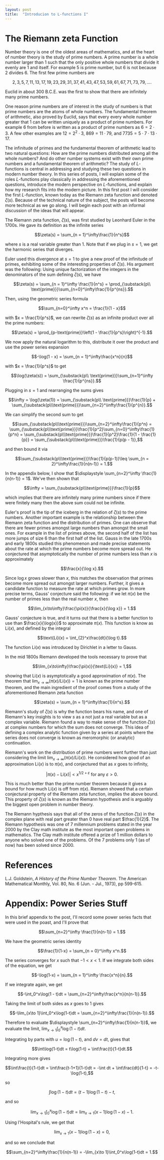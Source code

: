 ```yaml
---
layout: post
title:  "Introducion to L-functions I"
---
```


# The Riemann zeta Function

Number theory is one of the oldest areas of mathematics, and at the heart of number theory is the study of prime numbers. A prime number is a whole number larger than $1$ such that the only positive whole numbers that divide it evenly are $1$ and itself. For example $5$ is prime number, but $6$ is not because $2$ divides $6$. The first few prime numbers are

$$2,3,5,7,11,13,17,19,23,29,31,37,41,43,47,53,59,61,67,71,73,79,\ldots.$$

Euclid in about 300 B.C.E. was the first to show that there are infinitely many prime numbers.

One reason prime numbers are of interest in the study of numbers is that prime numbers are the atoms of whole numbers. The fundamental theorem of arithmetic, also proved by Euclid, says that every every whole number greater that $1$ can be written uniquely as a product of prime numbers. For example $6$ from before is written as a product of prime numbers as $6 = 2\cdot 3$. A few other examples are $12 = 2^2\cdot3$, $869 = 11\cdot 79$, and $7735 = 5\cdot 7\cdot 13\cdot 17$.

The infinitude of primes and the fundamental theorem of arithmetic lead to two natural questions: How are the prime numbers distributed among all the whole numbers? And do other number systems exist with their own prime numbers and a fundamental theorem of arithmetic? The study of $L$-functions is central in addressing and studying these two questions in modern number theory. In this series of posts, I will explain some of the roles $L$-functions play classically in addressing the aforementioned questions, introduce the modern perspective on $L$-functions, and explain how my research fits into the modern picture. In this first post I will consider the first $L$-function, known today as the Riemann zeta function and denoted $\zeta(s)$. Because of the technical nature of the subject, the posts will become more technical as we go along. I will begin each post with an informal discussion of the ideas that will appear.

The Riemann zeta function, $\zeta(s)$, was first studied by Leonhard Euler in the 1700s. He gave its definition as the infinite series

$$\zeta(s) = \sum_{n = 1}^\infty\frac{1}{n^s}$$

where $s$ is a real variable greater than $1$. Note that if we plug in $s = 1$, we get the harmonic series that diverges.

Euler used this divergence at $s=1$ to give a new proof of the infinitude of primes, exhibiting some of the interesting properties of $\zeta(s)$. His argument was the following: Using unique factorization of the integers in the denominators of the sum defining $\zeta(s)$, we have

$$\zeta(s) = \sum_{n = 1}^\infty \frac{1}{n^s} = \prod_{\substack{p\\ \text{prime}}}\sum_{n=0}^\infty\frac{1}{p^{ns}}.$$

Then, using the geometric series formula

$$\sum_{n=0}^\infty x^n = \frac{1}{1 - x}$$

with $x = \frac{1}{p^s}$, we can rewrite $\zeta(s)$ as an infinite product over all the prime numbers:

$$\zeta(s) = \prod_{p-\text{prime}}\left(1 - \frac{1}{p^s}\right)^{-1}.$$

We now apply the natural logarithm to this, distribute it over the product and use the power series expansion

$$-\log(1 - x) = \sum_{n = 1}^\infty\frac{x^n}{n}$$

with $x = \frac{1}{p^s}$ to get

$$\log(\zeta(s)) = \sum_{\substack{p\\ \text{prime}}}\sum_{n=1}^\infty \frac{1}{p^{ns}}.$$

Plugging in $s = 1$ and rearranging the sums gives

$$\infty = \log(\zeta(1)) = \sum_{\substack{p\\ \text{prime}}}\frac{1}{p} + \sum_{\substack{p\\\text{prime}}}\sum_{n=2}^\infty\frac{1}{p^{n}}.$$

We can simplify the second sum to get

$$\sum_{\substack{p\\\text{prime}}}\sum_{n=2}^\infty\frac{1}{p^n} = \sum_{\substack{p\\\text{prime}}}\frac{1}{p^2}\sum_{n=0}^\infty\frac{1}{p^n} = \sum_{\substack{p\\\text{prime}}}\frac{1}{p^2}\frac{1}{1 - \frac{1}{p}} = \sum_{\substack{p\\\text{prime}}}\frac{1}{p(p - 1)},$$

and then bound it via

$$\sum_{\substack{p\\\text{prime}}}\frac{1}{p(p-1)}\leq \sum_{n = 2}^\infty\frac{1}{n(n-1)} = 1.$$

In the appendix below, I show that $\displaystyle \sum_{n=2}^\infty \frac{1}{n(n-1)} = 1$. We've then shown that

$$\infty = \sum_{\substack{p\\\text{prime}}}\frac{1}{p}$$

which implies that there are infinitely many prime numbers since if there were finitely many then the above sum could not be infinite.

Euler's proof is the tip of the iceberg in the relation of $\zeta(s)$ to the prime numbers. Another important example is the relationship between the Riemann zeta function and the distribution of primes.  One can observe that there are fewer primes amongst large numbers than amongst the small ones. For example in the list of primes above, the second half of the list has more jumps of size $6$ than the first half of the list. Gauss in the late 1700s and early 1800s studied this phenomenon and made precise statements about the rate at which the prime numbers become more spread out. He conjectured that asymptotically the number of prime numbers less than $x$ is approximately

$$\frac{x}{\log x}.$$

Since $\log x$ grows slower than $x$, this matches the observation that primes become more spread out amongst larger numbers. Further, it gives a candidate function to measure the rate at which primes grow. In more precise terms, Gauss' conjecture said the following: if we let $\pi(x)$ be the number of primes less than the real number $x$, then

$$\lim_{x\to\infty}\frac{\pi(x)}{\frac{x}{\log x}} = 1.$$

Gauss' conjecture is true, and it turns out that there is a better function to use than $\frac{x}{\log(x)}$ to approximate $\pi(x)$. This function is know as $\text{Li}(x)$, and defined by the integral

$$\text{Li}(x) = \int_{2}^x\frac{dt}{\log t}.$$

The function $\text{Li}(x)$ was introduced by Dirichlet in a letter to Gauss.

In the mid 1800s Riemann developed the tools necessary to prove that

$$\lim_{x\to\infty}\frac{\pi(x)}{\text{Li}(x)} = 1,$$

showing that $\text{Li}(x)$ is asymptotically a good approximation of $\pi(x)$. The theorem that $\displaystyle\lim_{x\to\infty}(\pi(x)/\text{Li}(x)) = 1$ is known as the prime number theorem, and the main ingredient of the proof comes from a study of the aforementioned Riemann zeta function

$$\zeta(s) = \sum_{n = 1}^\infty\frac{1}{n^s}.$$

Riemann's study of $\zeta(s)$ is why the function bears his name, and one of Riemann's key insights is to view $s$ as a not just a real variable but as a complex variable. Riemann found a way to make sense of the function $\zeta(s)$ at complex numbers for which the sum does not converge. This idea of defining a complex analytic function given by a series at points where the series does not converge is known as meromorphic (or analytic) continuation.

Riemann's work on the distribution of prime numbers went further than just considering the limit $\displaystyle\lim_{x\to\infty}(\pi(x)/\text{Li}(x))$. He considered how good of an approximation $\text{Li}(x)$ is to $\pi(x)$, and conjectured that as $x$ goes to infinity,

$$|\pi(x) - \text{Li}(x)| < x^{1/2 + \varepsilon} \text{ for any }\varepsilon > 0.$$

This is much better than the prime number theorem because it gives a bound for how much $\text{Li}(x)$ is off from $\pi(x)$. Riemann showed that a certain conjectural property of the Riemann zeta function, implies the above bound. This property of $\zeta(s)$ is known as the Riemann hypothesis and is arguably the biggest open problem in number theory.

The Riemann hypthesis says that all of the zeros of the function $\zeta(s)$ in the complex plane with real part greater than $0$ have real part $\frac{1}{2}$. The Riemann hypothesis was one of 7 millennium problems stated in the year 2000 by the Clay math institute as the most important open problems in mathematics. The Clay math institute offered a prize of 1 million dollars to anyone who solved one of the problems. Of the 7 problems only 1 (as of now) has been solved since 2000.

# References

L.J. Goldstein, *A History of the Prime Number Theorem*. The American Mathematical Monthly, Vol. 80, No. 6 (Jun. - Jul., 1973), pp 599-615.

# Appendix: Power Series Stuff

In this brief appendix to the post, I'll record some power series facts that were used in the poast, and I'll prove that

$$\sum_{n=2}^\infty \frac{1}{n(n-1)} = 1.$$

We have the geometric series identity

$$\frac{1}{1-x} = \sum_{n = 0}^\infty x^n.$$

The series converges for $x$ such that $-1<x<1$. If we integrate both sides of the equation, we get

$$-\log(1-x) = \sum_{n = 1}^\infty \frac{x^n}{n}.$$

If we integrate again, we get

$$-\int_0^x\log(1 - t)dt = \sum_{n=2}^\infty\frac{x^n}{n(n-1)}.$$

Taking the limit of both sides as $x$ goes to $1$ gives

$$-\lim_{x\to 1}\int_0^x\log(1-t)dt = \sum_{n=2}^\infty\frac{1}{n(n-1)}.$$

Therefore to evaluate $\displaystyle \sum_{n=2}^\infty\frac{1}{n(n-1)}$, we evaluate the limit, $\displaystyle\lim_{x\to1}\int_0^x\log(1-t)dt$.

Integrating by parts with $u = \log(1-t)$, and $dv = dt$, gives that

$$\int\log(1-t)dt = t\log(1-t) + \int\frac{t}{1-t}dt.$$

Integrating more gives

$$\int\frac{t}{1-t}dt = \int\frac{t-1+1}{1-t}dt = -\int dt + \int\frac{dt}{1-t} = -t-\log(1-t),$$

so

$$\int\log(1-t)dt = (t-1)\log(1-t) - t,$$

and so

$$\lim_{x\to 1}\int_0^x\log(1-t)dt = \lim_{x\to 1}(x-1)\log(1-x) - 1.$$

Using l'Hospital's rule, we get that

$$\lim_{x\to 1}(x-1)\log(1-x) = 0,$$

and so we conclude that

$$\sum_{n=2}^\infty\frac{1}{n(n-1)} = -\lim_{x\to 1}\int_0^x\log(1-t)dt = 1.$$
